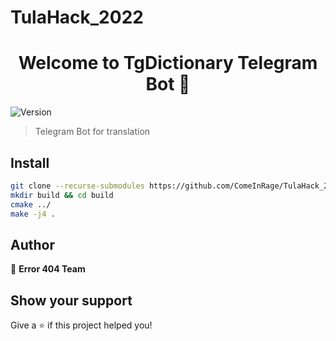 # TulaHack_2022
<h1 align="center">Welcome to TgDictionary Telegram Bot 👋</h1>
<p>
  <img alt="Version" src="https://img.shields.io/badge/version-1.0-blue.svg?cacheSeconds=2592000" />
</p>

> Telegram Bot for translation

## Install

```sh
git clone --recurse-submodules https://github.com/ComeInRage/TulaHack_2022/
mkdir build && cd build
cmake ../
make -j4 .
```

## Author

👤 **Error 404 Team**


## Show your support

Give a ⭐️ if this project helped you!
